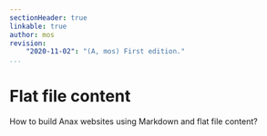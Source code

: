 ```yaml
---
sectionHeader: true
linkable: true
author: mos
revision:
    "2020-11-02": "(A, mos) First edition."
...
```

Flat file content
=======================

How to build Anax websites using Markdown and flat file content?

